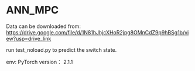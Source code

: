# ANN_MPC
Data can be downloaded from: https://drive.google.com/file/d/1N81hJhjcXHoR2jpg8OMnCdZ9p9hBSg1b/view?usp=drive_link

run test_noload.py to predict the switch state.

env:
PyTorch version： 2.1.1

